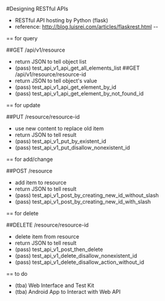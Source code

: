 #Designing RESTful APIs

* RESTful API hosting by Python (flask)
 * reference: http://blog.luisrei.com/articles/flaskrest.html
--

== for query  

##GET /api/v1/resource
* return JSON to tell object list
 * (pass) test_api_v1_api_get_all_elements_list
##GET /api/v1/resource/resource-id
* return JSON to tell object's value
 * (pass) test_api_v1_api_get_element_by_id
 * (pass) test_api_v1_api_get_element_by_not_found_id

== for update  

##PUT /resource/resource-id
* use new content to replace old item
* return JSON to tell result
 * (pass) test_api_v1_put_by_existent_id
 * (pass) test_api_v1_put_disallow_nonexistent_id

== for add/change  

##POST /resource
* add item to resource
* return JSON to tell result
 * (pass) test_api_v1_post_by_creating_new_id_without_slash
 * (pass) test_api_v1_post_by_creating_new_id_with_slash

== for delete  

##DELETE /resource/resource-id
* delete item from resource
* return JSON to tell result
 * (pass) test_api_v1_post_then_delete
 * (pass) test_api_v1_delete_disallow_nonexistent_id
 * (pass) test_api_v1_delete_disallow_action_without_id


== to do

* (tba) Web Interface and Test Kit
* (tba) Android App to Interact with Web API
